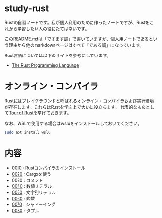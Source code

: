 # study-rust
Rustの自習ノートです。私が個人利用のために作ったノートですが、Rustをこれから学習したい人の役にたてば幸いです。

このREADME.mdは「ですます調」で書いていますが、個人用ノートであるという理由から他のmarkdownページはすべて「である調」になっています。

Rust言語については以下のサイトを参考にしています。
- [The Rust Programming Language](https://doc.rust-lang.org/book/title-page.html)

# オンライン・コンパイラ
Rustにはプレイグラウンドと呼ばれるオンライン・コンパイラおよび実行環境が存在します。これらはRustを学ぶ上で大いに役立ちます。
代表的なものとして[Tour of Rust](https://tourofrust.com/)を挙げておきます。

なお、WSLで使用する場合はwsluをインストールしておいてください。
```sh
sudo apt install wslu
```
# 内容

- [0010](g0010_install/README.md) : Rustコンパイラのインストール
- [0020](g0020_cargo/README.md) : Cargoを使う
- [0030](g0030_comment/README.md) : コメント
- [0040](g0040_number_literal/README.md ) : 数値リテラル
- [0050](g0050_string_literal/README.md) : 文字列リテラル
- [0060](g0060_variable/README.md ) : 変数
- [0070](g0070_shadowing/README.md) : シャドーイング
- [0080](p0080_tuple/README.md) : タプル
